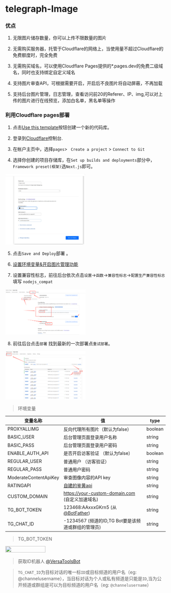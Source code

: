 # telegraph-Image


### 优点

1. 无限图片储存数量，你可以上传不限数量的图片

2. 无需购买服务器，托管于Cloudflare的网络上，当使用量不超过Cloudflare的免费额度时，完全免费

3. 无需购买域名，可以使用Cloudflare Pages提供的*.pages.dev的免费二级域名，同时也支持绑定自定义域名

4. 支持图片审查API，可根据需要开启，开启后不良图片将自动屏蔽，不再加载

5. 支持后台图片管理，日志管理，查看访问前20的Referer、IP、img,可以对上传的图片进行在线预览，添加白名单，黑名单等操作



### 利用Cloudflare pages部署



1. 点击[Use this template](https://github.com/x-dr/telegraph-Image/generate)按钮创建一个新的代码库。

2. 登录到[Cloudflare](https://dash.cloudflare.com/)控制台.
3. 在帐户主页中，选择`pages`> ` Create a project` > `Connect to Git`

4. 选择你创建的项目存储库，在`Set up builds and deployments`部分中，`Framework preset(框架)`选`Next.js`即可。

<img src="./docs/img/nextjsimages1.png"   height="50%" width="50%"/>

5. 点击`Save and Deploy`部署 。

6. [设置环境变量&开启图片管理功能](./docs/manage.md)

7. 设置兼容性标志，前往后台依次点击`设置`->`函数`->`兼容性标志`->`配置生产兼容性标志` 填写 `nodejs_compat`

<img src="./docs/img/image2.png"   height="50%" width="50%"/>

8. 前往后台点击`部署` 找到最新的一次部署点`重试部署`。

<img src="./docs/img/image3.png"   height="50%" width="50%"/>




> 环境变量

| 变量名称      | 值 | type |
| ----------- | ----------- | ----------- |
|PROXYALLIMG  | 反向代理所有图片（默认为false）| boolean |
|BASIC_USER   | 后台管理页面登录用户名称| string |
|BASIC_PASS   | 后台管理页面登录用户密码| string |
|ENABLE_AUTH_API   | 是否开启访客验证 （默认为false）| boolean |
|REGULAR_USER | 普通用户 （访客验证）| string |
|REGULAR_PASS   | 普通用户密码| string |
|ModerateContentApiKey   | 审查图像内容的API key| string |
|RATINGAPI     | [自建的鉴黄api](https://github.com/x-dr/nsfwjs-api) | string |
|CUSTOM_DOMAIN | https://your-custom-domain.com (自定义加速域名) | string |
|TG_BOT_TOKEN  | 123468:AAxxxGKrn5 (从 [@BotFather](https://t.me/BotFather)) |string |
|TG_CHAT_ID   | -1234567 (频道的ID,TG Bot要是该频道或群组的管理员) |string |

> TG_BOT_TOKEN

<a href="https://img.131213.xyz/api/file/02735b83dbdcf5fe31a45.png" target="_blank"><img src="https://img.131213.xyz/api/file/02735b83dbdcf5fe31a45.png" height="50%" width="50%"></a>

> 获取ID机器人 [@VersaToolsBot](https://t.me/VersaToolsBot)

> `TG_CHAT_ID`为目标对话的唯一标`ID`或目标频道的用户名（eg: @channelusername），当目标对话为个人或私有频道是只能是`ID`,当为公开频道或群组是可以为目标频道的用户名（eg: `@channelusername`）








